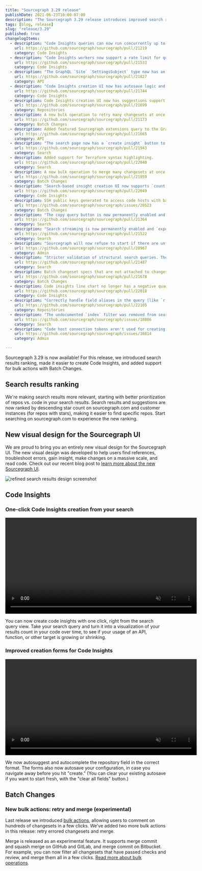 ```yaml
---
title: "Sourcegraph 3.29 release"
publishDate: 2021-06-23T10:00-07:00
description: "The Sourcegraph 3.29 release introduces improved search results ranking, makes it easier to create Code Insights, and includes support for bulk actions with Batch Changes."
tags: [blog, release]
slug: "release/3.29"
published: true
changelogItems:
  - description: "Code Insights queries can now run concurrently up to a limit set by the `insights.query.worker.concurrency` site config."
    url: https://github.com/sourcegraph/sourcegraph/pull/21219
    category: Code Insights
  - description: "Code Insights workers now support a rate limit for query execution and historical data frame analysis using the `insights.query.worker.rateLimit` and `insights.historical.worker.rateLimit` site configurations."
    url: https://github.com/sourcegraph/sourcegraph/pull/21533
    category: Code Insights
  - description: "The GraphQL `Site` `SettingsSubject` type now has an `allowSiteSettingsEdits` field to allow clients to determine whether the instance uses the `GLOBAL_SETTINGS_FILE` environment variable."
    url: https://github.com/sourcegraph/sourcegraph/pull/21827
    category: API
  - description: "Code Insights creation UI now has autosave logic and clear all fields functionality."
    url: https://github.com/sourcegraph/sourcegraph/pull/21744
    category: Code Insights
  - description: Code Insights creation UI now has suggestions support for the repository fields.
    url: https://github.com/sourcegraph/sourcegraph/pull/21699
    category: Repositories
  - description: A new bulk operation to retry many changesets at once has been added to Batch Changes.
    url: https://github.com/sourcegraph/sourcegraph/pull/21173
    category: Batch Changes
  - description: Added featured Sourcegraph extensions query to the GraphQL API, as well as a section in the extension registry to display featured extensions.
    url: https://github.com/sourcegraph/sourcegraph/pull/21665
    category: API
  - description: "The search page now has a `create insight` button to create search-based insights based on your search query."
    url: https://github.com/sourcegraph/sourcegraph/pull/21943
    category: Search
  - description: Added support for Terraform syntax highlighting.
    url: https://github.com/sourcegraph/sourcegraph/pull/22040
    category: Search
  - description: A new bulk operation to merge many changesets at once has been added to Batch Changes.
    url: https://github.com/sourcegraph/sourcegraph/pull/21959
    category: Batch Changes
  - description: "Search-based insight creation UI now supports `count:` filter in data series query input."
    url: https://github.com/sourcegraph/sourcegraph/pull/22049
    category: Code Insights
  - description: SSH public keys generated to access code hosts with batch changes now include a comment indicating they originated from Sourcegraph.
    url: https://github.com/sourcegraph/sourcegraph/issues/20523
    category: Batch Changes
  - description: "The copy query button is now permanently enabled and `experimentalFeatures.copyQueryButton` setting has been deprecated."
    url: https://github.com/sourcegraph/sourcegraph/pull/21364
    category: Search
  - description: "Search streaming is now permanently enabled and `experimentalFeatures.searchStreaming` setting has been deprecated."
    url: https://github.com/sourcegraph/sourcegraph/pull/21522
    category: Search
  - description: "Sourcegraph will now refuse to start if there are unfinished [out-of-band-migrations](https://docs.sourcegraph.com/admin/migrations) that are deprecated in the current version. See the [upgrade documentation](https://docs.sourcegraph.com/admin/updates) for changes to the upgrade process."
    url: https://github.com/sourcegraph/sourcegraph/pull/20967
    category: Admin
  - description: "Stricter validation of structural search queries. The `type:` parameter is not supported for structural searches and returns an appropriate alert."
    url: https://github.com/sourcegraph/sourcegraph/pull/21487
    category: Search
  - description: Batch changeset specs that are not attached to changesets will no longer prematurely expire before the batch specs that they are associated with.
    url: https://github.com/sourcegraph/sourcegraph/pull/21678
    category: Batch Changes
  - description: Code insights line chart no longer has a negative quadrant.
    url: https://github.com/sourcegraph/sourcegraph/pull/22018
    category: Code Insights
  - description: "Correctly handle field aliases in the query (like `r:` versus `repo:`) when used with `contains` predicates."
    url: https://github.com/sourcegraph/sourcegraph/pull/22105
    category: Repositories
  - description: "The undocumented `index` filter was removed from search type-ahead suggestions."
    url: https://github.com/sourcegraph/sourcegraph/issues/18806
    category: Search
  - description: "Code host connection tokens aren't used for creating changesets anymore when the user is site admin and no credential has been specified."
    url: https://github.com/sourcegraph/sourcegraph/issues/16814
    category: Admin

---
```


Sourcegraph 3.29 is now available! For this release, we introduced search results ranking, made it easier to create Code Insights, and added support for bulk actions with Batch Changes.

## Search results ranking
We're making search results more relevant, starting with better prioritization of repos vs. code in your search results. Search results and suggestions are now ranked by descending star count on sourcegraph.com and customer instances (for repos with stars), making it easier to find specific repos. Start searching on sourcegraph.com to experience the new ranking.

## New visual design for the Sourcegraph UI
We are proud to bring you an entirely new visual design for the Sourcegraph UI. The new visual design was developed to help users find references, troubleshoot errors, gain insight, make changes on a massive scale, and read code. Check out our recent blog post to [learn more about the new Sourcegraph UI](/blog/introducing-sourcegraphs-new-ui/). 

<p>
  <img src="https://sourcegraphstatic.com/blog/redesign/r_search_results.png" alt="refined search results design screenshot" /> 
</p>

## Code Insights

### One-click Code Insights creation from your search

<p><video autoplay loop muted playsinline style="width:600px">
  <source src="https://sourcegraphstatic.com/blog/3.29/one_click_create_insight.mp4" type="video/mp4">
 </video></p>

You can now create code insights with one click, right from the search query view. Take your search query and turn it into a visualization of your results count in your code over time, to see if your usage of an API, function, or other target is growing or shrinking.

### Improved creation forms for Code Insights

<p><video autoplay loop muted playsinline style="width:600px">
  <source src="https://sourcegraphstatic.com/blog/3.29/autosuggest_autosave_code_insights.mp4" type="video/mp4">
 </video></p>

We now autosuggest and autocomplete the repository field in the correct format. The forms also now autosave your configuration, in case you navigate away before you hit "create." (You can clear your existing autosave if you want to start fresh, with the "clear all fields" button.)

## Batch Changes

### New bulk actions: retry and merge (experimental)

Last release we introduced [bulk actions](https://about.sourcegraph.com/blog/release/3.28/#Batch-changes), allowing users to comment on hundreds of changesets in a few clicks. We've added two more bulk actions in this release: retry errored changesets and merge.

Merge is released as an experimental feature. It supports merge commit and squash merge on GitHub and GitLab, and merge commit on Bitbucket. For example, you can now filter all changesets that have passed checks and review, and merge them all in a few clicks. [Read more about bulk operations](https://docs.sourcegraph.com/batch_changes/how-tos/bulk_operations_on_changesets#supported-types-of-bulk-operations).
